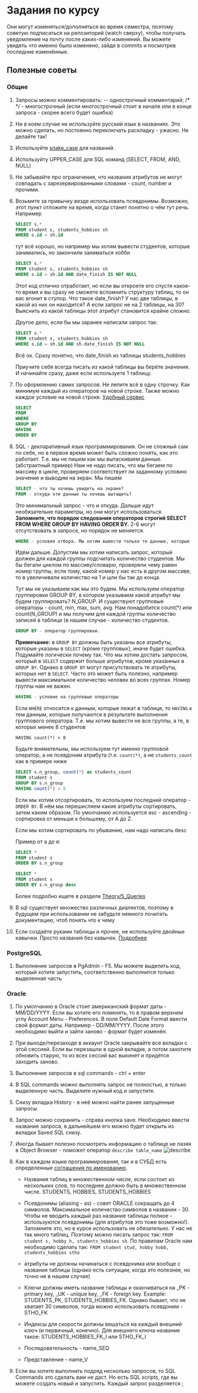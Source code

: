 # Задания по курсу

Они могут изменяться/дополняться во время семестра, поэтому советую подписаться на репозиторий (watch сверху), чтобы получать уведомление на почту после каких-либо изменений. Вы можете увидеть что именно было изменено, зайдя в commits и посмотрев последние изменённые.

## Полезные советы

### Общие

1. Запросы можно комментировать: -- однострочный комментарий; /\* \*/ - многострочный (если многострочный стоит в начале или в конце запроса - скорее всего будет ошибка)

2. Ни в коем случае не используйте русский язык в названиях. Это можно сделать, но постоянно переключать раскладку - ужасно. Не делайте так!

3. Используйте [snake_case](https://ru.wikipedia.org/wiki/Snake_case) для названий.

4. Используйту UPPER_CASE для SQL команд (SELECT, FROM, AND, NULL)

5. Не забывайте про ограничения, что названия атрибутов не могут совпадать с зарезервированными словами - count, number и прочими.

6. Возьмите за привычку везде использовать псевдонимы. Возможно, этот пункт отложите на время, когда станет понятно о чём тут речь. Например

   ```sql
   SELECT s.*
   FROM student s, students_hobbies sh
   WHERE s.id = sh.id
   ```

   тут всё хорошо, но например мы хотим вывести студентов, которые занимались, но закончили заниматься хобби

   ```sql
   SELECT s.*
   FROM student s, students_hobbies sh
   WHERE s.id = sh.id AND date_finish IS NOT NULL
   ```

   Этот код отлично отработает, но если вы откроете его спустя какое-то время и вы сразу не сможете вспомнить структуру таблиц, то он вас вгонит в ступор. Что такое date_finish? У нас две таблицы, в какой из них он находится? А если запрос не на 2 таблицы, на 30? Выяснить из какой таблицы этот атрибут становится крайне сложно.

   Другое дело, если бы мы заранее написали запрос так:

   ```sql
   SELECT s.*
   FROM student s, students_hobbies sh
   WHERE s.id = sh.id AND sh.date_finish IS NOT NULL
   ```

   Всё ок. Сразу понятно, что date_finish из таблицы students_hobbies

   Приучите себя всегда писать из какой таблицы вы берёте значения. И начинайте сразу, даже если используете 1 таблицу.

7. По оформлению самих запросов. Не лепите всё в одну строчку. Как минимум каждый из операторов на новой строке. Также можно каждое условие на новой строке. [Удобный сервис](https://sqlformat.org/)

   ```sql
   SELECT
   FROM
   WHERE
   GROUP BY
   HAVING
   ORDER BY
   ```

8. SQL - декларативный язык программирования. Он не сложный сам по себе, но в первое время может быть сложно понять, как это работает. Т.е. мы не пишем как мы вытаскиваем данные. (абстрактный пример) Нам не надо писать, что мы бегаем по массиву в цикле, проверяем соответствует ли заданному условию значение и выводим на экран. Мы пишем

   ```sql
   SELECT - что ты хочешь увидеть на экране?
   FROM - откуда эти данные ты хочешь вытащить?
   ```

   Это минимальный запрос - что и откуда.
   Дальше идут необязательне параметры, но они могут использоваться. **Запомните, что порядок следования операторов строгий SELECT FROM WHERE GROUP BY HAVING ORDER BY.** 2-6 могут отсутствовать в запросе, но порядок не меняется.

   ```sql
   WHERE - условия отбора. Мы хотим вывести только те данные, которые соответствуют какому-то условию. Плюс тут может быть указано соединение таблиц
   ```

   Идём дальше. Допустим мы хотим написать запрос, который должен для каждой группы подсчитать количество студентов. Мы бы бегали циклом по массиву/словарю, проверяли чему равен номер группы, если тому, какой номер у нас есть в другом массиве, то в увеличивали количество на 1 и шли бы так до конца.

   Тут мы не указываем как мы это будем. Мы используем оператор группировки GROUP BY, в котором указываем какой атрибут мы будем группировать? N_GROUP. И существуют групповые операторы - count, min, max, sum, avg. Нам понадобится count(\*) или count(N_GROUP) и мы получим для каждой группы количество записей в таблице (в нашем случае - количество студентов.

   ```sql
   GROUP BY - оператор группировки.
   ```

   **Примечание:** в `GROUP BY` должны быть указаны все атрибуты, которые указаны в `SELECT` (кроме групповых), иначе будет ошибка. Подумайте логически почему так. Что мы хотим достать запросом, который в `SELECT` содержит больше атрибутов, кроме указанных в `GROUP BY`. Однако в `GROUP BY` могут присутствовать те атрибуты, которых нет в `SELECT`. Часто это может быть полезно, например вывести максимальное количество человек во всех группах. Номер группы нам не важен.

   ```sql
   HAVING - условие на групповые операторы
   ```

   Если `WHERE` относится к данным, которые лежат в таблице, то `HAVING` к тем данным, которые получаются в результате выполнения группового оператора. Т.е. мы хотим вывести не все группы, а те, в которых менее 8 студентов

   `HAVING count(*) < 8`

   Будьте внимательны, мы используем тут именно групповой оператор, а не псевдоним атрибута (т.е. `count(*)`, а не `students_count` как в примере ниже

   ```sql
   SELECT s.n_group, count(*) as students_count
   FROM student s
   GROUP BY s.n_group
   HAVING count(*) < 8
   ```

   Если мы хотим отсортировать, то используем последний оператор - `ORDER BY`. В нём мы перешисляем какие атрибуты сортировать, затем каким образом. По умолчанию используется asc - ascending - сортировка от меньше к большему, от A до Z.

   Если мы хотим сортировать по убыванию, нам надо написать desc

   Пример от а до я:

   ```sql
   SELECT *
   FROM student s
   ORDER BY s.n_group
   ```

   ```sql
   SELECT *
   FROM student s
   ORDER BY s.n_group desc
   ```

   Более подробно ищете в разделе [Theory/5_Queries](../Theory/5_Queries)

9. В sql существует множество различных диалектов, поэтому в будущем при использовании не забудьте немного почитать документацию, чтоб понять что к чему

10. Если создаёте руками таблицы и прочее, не используйте двойные кавычки. Просто названия без кавычек. [Подробнее](./1_Tables_Creation)

### PostgreSQL

1. Выполнение запросов в PgAdmin - F5. Мы можете выделить код, который хотите запустить, соответственно выполнится только выделенная часть

### Oracle

1. По умолчанию в Oracle стоит американский формат даты - MM/DD/YYYY. Если вы хотите его поменять, то в правом верхнем углу Account Menu - Preferences. В поле Default Date Format ввести свой формат даты. Например - DD/MM/YYYY. После этого необходимо выйти и зайти заново - формат будет изменён.

2. При выходе/перезаходе в аккаунт Oracle закрывайте все вкладки с этой сессией. Если вы перезашли в одной вкладке, а потом захотите обновить старую, то из всех сессий вас выкинет и придётся заходить заново.

3. Выполнение запросов в sql commands - ctrl + enter

4. В SQL commands можно выполнять запрос не полностью, а только выделенную часть. Выделите нужный код и запустите.

5. Снизу вкладка History - в неё можно найти ранее запущенные запросы

6. Запрос можно сохранить - справа кнопка save. Необходимо ввести название запроса, в дальнейшем его можно будет открыть из вкладки Saved SQL снизу.

7. Иногда бывает полезно посмотреть информацию о таблице не лазяя в Object Browser - поможет оператор `describe table_name` ![describe](./1_Tables_Creation/img/2019-01-28_13-49-26.png)

8. Как в каждом языке программирования, так и в СУБД есть определенные [соглашения по именованию](https://oracle-base.com/articles/misc/naming-conventions).

   - Названия таблиц в множественном числе, если состоит из нескольких слов, то последнее должно быть в множественном числе. STUDENTS, HOBBIES, STUDENTS_HOBBIES

   - Псевдонимы (aliasing - as) - совет ORACLE сокращать до 4 символов. Максимальное количество символов в названии - 30. Чтобы не вводить каждый раз название таблицы полное - используются псевдонимы (для атрибутов это тоже возможно!). Запомните это, но в курсе использовать не обязательно. У нас не так много таблиц. Поэтому можно писать запрос так: `FROM student s, hobby h, students_hobbies sh`. По правилам Oracle нам необходимо сделать так: `FROM student stud, hobby hobb, students_hobbies stho`

   - атрибуты не должны начинаться с псевдонима или вообще с названия таблицы (однако есть ситуации, когда это полезнее, но точно не в нашем случае)

   - Ключи должны иметь название таблицы и оканчиваться на \_PK - primary key, \_UK - unique key, \_FK - foreign key. Example: STUDENTS_PK, STUDENTS_HOBBIES_FK. Однако бывает, что не хватает 30 символов, тогда можно использовать псевдоним - STHO_FK

   - Индексы для скорости должны вешаться на каждый внешний ключ (и первичный, конечно). Для внешнего ключа название такое: STUDENTS_HOBBIES_FK_I или STHO_FK_I

   - Последовательность - name_SEQ

   - Представление - name_V

9. Если вы хотите выполнить подряд несколько запросов, то SQL Commands это сделать вам не даст. Но есть SQL scripts, где вы можете создать новый и запустить. Каждый запрос разделяется ;
